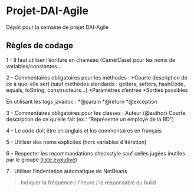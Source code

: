 # Projet-DAI-Agile
Dépôt pour la semaine de projet DAI-Agile 

## Règles de codage
1 - Il faut utiliser l’écriture en chameau (CamelCase) pour les noms de variables/constantes…

2 - Commentaires obligatoires pour les méthodes : 
*Courte description de ce à quoi elle sert (sauf méthodes standards : getters, setters, hashCode, equals, toString, constructeurs...)
*Paramètres d’entrée
*Sorties possibles

En utilisant les tags javadoc : 
*@param
*@return 
*@exception

3 - Commentaires obligatoires pour les classes :
Auteur (@author)
Courte description de ce qu’elle fait (ex : “Représente un employé de la BD”)

4 - Le code doit être en anglais et les commentaires en français

5 - Utiliser des noms explicites (hors variables d’itération)

6 - Respecter les recommandations checkstyle sauf celles jugées inutiles par le groupe [(liste évolutive)](https://docs.google.com/document/d/1N63eKuNidrB0On0GmnTqaHkSX9iAUfepI-8DCvjgV2s/)

7 - Utiliser l’indentation automatique de NetBeans

> Indiquer la fréquence / l'heure / le responsable du build
